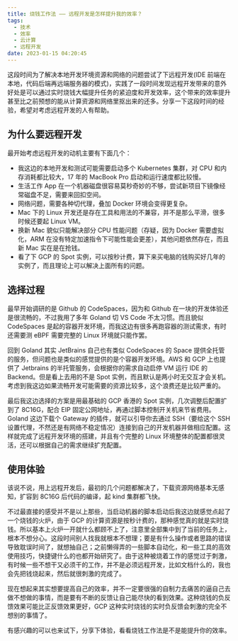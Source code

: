 ```yaml
---
title: 烧钱工作法 —— 远程开发是怎样提升我的效率？
tags:
  - 技术
  - 效率
  - 云计算
  - 远程开发
date: 2023-01-15 04:20:45
---
```


这段时间为了解决本地开发环境资源和网络的问题尝试了下远程开发(IDE 前端在本地，代码后端再远端服务器的模式)，实践了一段时间发现远程开发带来的意外好处是可以通过实时烧钱大幅提升任务的紧迫度和开发效率，这个带来的效率提升甚至比之前预想的能从计算资源和网络里抠出来的还多。分享一下这段时间的经验，希望对考虑远程开发的人有帮助。

## 为什么要远程开发

最开始考虑远程开发的动机主要有下面几个：

- 我这边的本地开发和测试可能需要启动多个 Kubernetes 集群，对 CPU 和内存消耗都比较大，17 年的 MacBook Pro 启动和运行速度都比较慢。
- 生活工作 App 在一个机器磁盘很容易莫秒奇妙的不够，尝试新项目下镜像经常磁盘不足，需要来回扣空间。
- 网络问题，需要各种切代理，叠加 Docker 环境会变得更复杂。
- Mac 下的 Linux 开发还是存在工具和用法的不兼容，并不是那么平滑，很多时候还要起 Linux VM。
- 换新 Mac 貌似只能解决部分 CPU 性能问题（存疑，因为 Docker 需要虚拟化，ARM 在没有特定加速指令下可能性能会更差），其他问题依然存在，而且新 Mac 实在是在抢钱。
- 看了下 GCP 的 Spot 实例，可以按秒计费，算下来买电脑的钱购买好几年的实例了，而且理论上可以解决上面所有的问题。

## 选择过程

最早开始调研的是 Github 的 CodeSpaces，因为和 Github 在一块的开发体验还是很流畅的，不过我用了多年 Goland 切 VS Code 不太习惯。而且貌似 CodeSpaces 是起的容器开发环境，而我这边有很多再跑容器的测试需求，有时还需要测 eBPF 需要完整的 Linux 环境就只能作罢。

回到 Goland 其实 JetBrains 自己也有类似 CodeSpaces 的 Space 提供全托管的服务，但问题也是类似的感觉提供的是个容器开发环境。AWS 和 GCP 上也提供了 Jetbrains 的半托管服务，会根据你的需求自动启停 VM 运行 IDE 的 Backend。但是看上去用的不是 Spot 实例，而且默认是两小时无交互才会关机。考虑到我这边如果流畅开发可能需要的资源比较多，这个浪费还是比较严重的。

最后我这边选择的方案是用最基础的 GCP 香港的 Spot 实例，几次调整后配置扩到了 8C16G，配合 EIP 固定公网地址，再通过脚本控制开关机来节省费用。Goland 这边下载个 Gateway 的插件，就可以引导你去通过 SSH（要给这个 SSH 设置代理，不然还是有网络不稳定情况）连接到自己的开发机器并做相应配置。这样就完成了远程开发环境的搭建，并且有个完整的 Linux 环境整体的配置都很灵活，还可以根据自己的需求继续扩充配置。

## 使用体验

该说不说，用上远程开发后，最初的几个问题都解决了，下载资源网络基本无感知，扩容到 8C16G 后代码的编译，起 kind 集群都飞快。

不过最直接的感受并不是以上那些，当启动机器的脚本启动后我这边就感觉点起了一个烧钱的火炉，由于 GCP 的计算资源是按秒计费的，那种感觉真的就是实时烧钱。所以基本上火炉一开就什么都顾不上了，注意里全部集中到了当前的任务上，根本不想分心。这段时间别人找我就根本不想理；要是有什么操作或者思路的错误导致耽误时间了，就想抽自己；之前懒得弄的一些脚本自动化，和一些工具的高效使用技巧，快捷键什么的也都开始研究了。由于这种被烧着工作的感觉过于刺激，有时候一些不想干又必须干的工作，并不是必须远程开发，比如文档什么的，我也会先把钱烧起来，然后就很刺激的完成了。

现在想起来其实想要提高自己的效率，并不一定要很强的自制力去痛苦的逼自己去做不想做的事情，而是要有不断的反馈让自己能尽快的看到效果。这种烧钱的负反馈效果可能比正反馈效果更好，GCP 这种实时烧钱的实时负反馈会刺激的完全不想别的事情了。

有感兴趣的可以也来试下，分享下体验，看看烧钱工作法是不是能提升你的效率。
